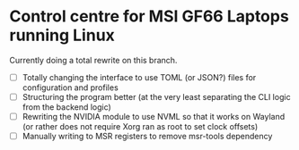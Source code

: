 # Control centre for MSI GF66 Laptops running Linux

Currently doing a total rewrite on this branch.
- [ ] Totally changing the interface to use TOML (or JSON?)
files for configuration and profiles
- [ ] Structuring the program better (at the very least separating
the CLI logic from the backend logic)
- [ ] Rewriting the NVIDIA module to use NVML so that it works on Wayland
(or rather does not require Xorg ran as root to set clock offsets)
- [ ] Manually writing to MSR registers to remove msr-tools dependency